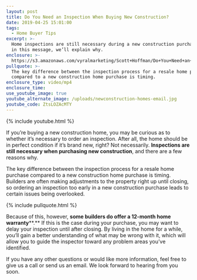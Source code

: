 ```yaml
---
layout: post
title: Do You Need an Inspection When Buying New Construction?
date: 2019-04-25 15:01:00
tags:
  - Home Buyer Tips
excerpt: >-
  Home inspections are still necessary during a new construction purchase, and,
  in this message, we’ll explain why.
enclosure: >-
  https://s3.amazonaws.com/vyralmarketing/Scott+Hoffman/Do+You+Need+an+Inspection+When+Buying+New+Construction_.mp4
pullquote: >-
  The key difference between the inspection process for a resale home purchase
  compared to a new construction home purchase is timing.
enclosure_type: video/mp4
enclosure_time:
use_youtube_image: true
youtube_alternate_image: /uploads/newconstruction-homes-email.jpg
youtube_code: ZtsLOZAcMTY
---
```


{% include youtube.html %}

If you’re buying a new construction home, you may be curious as to whether it’s necessary to order an inspection. After all, the home should be in perfect condition if it’s brand new, right? Not necessarily. **Inspections are still necessary when purchasing new construction**, and there are a few reasons why.

The key difference between the inspection process for a resale home purchase compared to a new construction home purchase is timing. Builders are often making adjustments to the property right up until closing, so ordering an inspection too early in a new construction purchase leads to certain issues being overlooked.&nbsp;

{% include pullquote.html %}

Because of this, however, **some builders do offer a 12-month home warranty****.** If this is the case during your purchase, you may want to delay your inspection until after closing. By living in the home for a while, you’ll gain a better understanding of what may be wrong with it, which will allow you to guide the inspector toward any problem areas you’ve identified.&nbsp;

If you have any other questions or would like more information, feel free to give us a call or send us an email. We look forward to hearing from you soon.